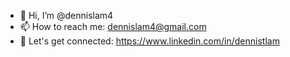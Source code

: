 - 👋 Hi, I’m @dennislam4
- 📫 How to reach me: dennislam4@gmail.com 
- 🤝 Let's get connected: https://www.linkedin.com/in/dennistlam
<!---
dennislam4/dennislam4 is a ✨ special ✨ repository because its `README.md` (this file) appears on your GitHub profile.
You can click the Preview link to take a look at your changes.
--->
